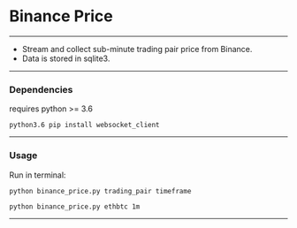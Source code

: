 # Binance Price
------------------------------------------------------------------
* Stream and collect sub-minute trading pair price from Binance. 
* Data is stored in sqlite3.
------------------------------------------------------------------

### Dependencies

requires python >= 3.6

`python3.6 pip install websocket_client`

------------------------------------------------------------------

### Usage

Run in terminal:

`python binance_price.py trading_pair timeframe`

`python binance_price.py ethbtc 1m`

------------------------------------------------------------------